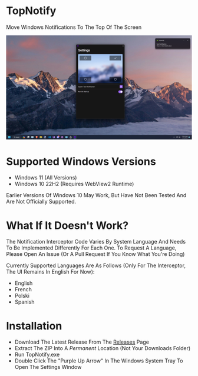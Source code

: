 # TopNotify
Move Windows Notifications To The Top Of The Screen

![TopNotify Screenshot](/Docs/Screenshot1.png)

# Supported Windows Versions

- Windows 11 (All Versions)
- Windows 10 22H2 (Requires WebView2 Runtime)

Earlier Versions Of Windows 10 May Work, But Have Not Been Tested And Are Not Officially Supported.

# What If It Doesn't Work?

The Notification Interceptor Code Varies By System Language And Needs To Be Implemented Differently For Each One.
To Request A Language, Please Open An Issue (Or A Pull Request If You Know What You're Doing) 

Currently Supported Languages Are As Follows (Only For The Interceptor, The UI Remains In English For Now):

- English
- French
- Polski
- Spanish

# Installation

- Download The Latest Release From The [Releases](https://github.com/SamsidParty/TopNotify/releases) Page
- Extract The ZIP Into A *Permanent* Location (Not Your Downloads Folder)
- Run TopNotify.exe
- Double Click The "Purple Up Arrow" In The Windows System Tray To Open The Settings Window
